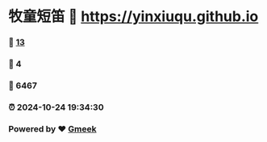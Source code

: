 # 牧童短笛 :link: https://yinxiuqu.github.io 
### :page_facing_up: [13](https://yinxiuqu.github.io/tag.html) 
### :speech_balloon: 4 
### :hibiscus: 6467 
### :alarm_clock: 2024-10-24 19:34:30 
### Powered by :heart: [Gmeek](https://github.com/Meekdai/Gmeek)
